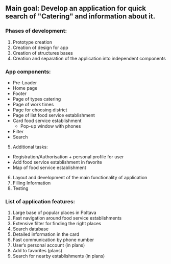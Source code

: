 ## Main goal: Develop an application for quick search of "Catering" and information about it.

### Phases of development:

1) Prototype creation
2) Creation of design for app
3) Creation of structures bases
4) Creation and separation of the application into independent components
### App components:
- Pre-Loader
- Home page
- Footer
- Page of types catering
- Page of work times
- Page for choosing district
- Page of list food service establishment
- Card food service establishment
	- Pop-up window with phones
- Filter
- Search
5) Additional tasks:
- Registration/Authorisation + personal profile for user
- Add food service establishment in favorite
- Map of food service establishment
6) Layout and development of the main functionality of application
7) Filling Information
8) Testing 

### List of application features:

1) Large base of popular places in Poltava
2) Fast navigation around food service establishments
3) Extensive filter for finding the right places
4) Search database
5) Detailed information in the card
6) Fast communication by phone number
7) User’s personal account (in plans)
8) Add to favorites (plans)
9) Search for nearby establishments (in plans)


